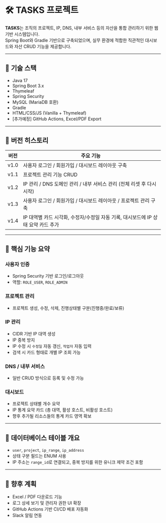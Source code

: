 # 🛠 TASKS 프로젝트

**TASKS**는 조직의 프로젝트, IP, DNS, 내부 서비스 등의 자산을 통합 관리하기 위한 웹 기반 시스템입니다.  
Spring Boot와 Gradle 기반으로 구축되었으며, 실무 환경에 적합한 직관적인 대시보드와 자산 CRUD 기능을 제공합니다.

---

## 🚀 기술 스택

- Java 17
- Spring Boot 3.x
- Thymeleaf
- Spring Security
- MySQL (MariaDB 호환)
- Gradle
- HTML/CSS/JS (Vanilla + Thymeleaf)
- [추가예정] GitHub Actions, Excel/PDF Export

---

## 📌 버전 히스토리

| 버전 | 주요 기능 |
|------|-----------|
| v1.0 | 사용자 로그인 / 회원가입 / 대시보드 레이아웃 구축 |
| v1.1 | 프로젝트 관리 기능 CRUD |
| v1.2 | IP 관리 / DNS 도메인 관리 / 내부 서비스 관리 (전체 리셋 후 다시시작)|
| v1.3 | 사용자 로그인 / 회원가입 / 대시보드 레이아웃 / 프로젝트 관리 구축 |
| v1.4 | IP 대역별 카드 시각화, 수정자/수정일 자동 기록, 대시보드에 IP 상태 요약 카드 추가 |

---

## 🔑 핵심 기능 요약

### 사용자 인증
- Spring Security 기반 로그인/로그아웃
- 역할: `ROLE_USER`, `ROLE_ADMIN`

### 프로젝트 관리
- 프로젝트 생성, 수정, 삭제, 진행상태별 구분(진행중/완료/보류)

### IP 관리
- CIDR 기반 IP 대역 생성
- IP 중복 방지
- IP 수정 시 `수정일` 자동 갱신, `작업자` 자동 입력
- 검색 시 카드 형태로 개별 IP 조회 가능

### DNS / 내부 서비스
- 일반 CRUD 방식으로 등록 및 수정 가능

### 대시보드
- 프로젝트 상태별 개수 요약
- IP 통계 요약 카드 (총 대역, 활성 호스트, 비활성 호스트)
- 향후 추가될 리소스들의 통계 카드 영역 확보

---

## 📂 데이터베이스 테이블 개요

- `user`, `project`, `ip_range`, `ip_address`
- 상태 구분 필드는 ENUM 사용
- IP 주소는 `range_id`로 연결되고, 중복 방지를 위한 유니크 제약 조건 포함

---

## 🧩 향후 계획

- Excel / PDF 다운로드 기능
- 로그 상세 보기 및 관리자 권한 UI 확장
- GitHub Actions 기반 CI/CD 배포 자동화
- Slack 알림 연동

